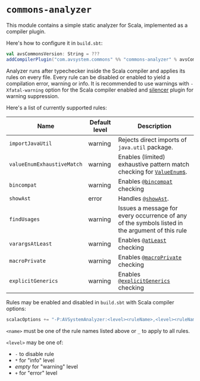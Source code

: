# `commons-analyzer`

This module contains a simple static analyzer for Scala, implemented as a compiler plugin.

Here's how to configure it in `build.sbt`:

```scala
val avsCommonsVersion: String = ???
addCompilerPlugin("com.avsystem.commons" %% "commons-analyzer" % avsCommonsVersion)
```

Analyzer runs after typechecker inside the Scala compiler and applies its rules on every file.
Every rule can be disabled or enabled to yield a compilation error, warning or info.
It is recommended to use warnings with `-Xfatal-warning` option for the Scala compiler enabled
and [silencer](https://github.com/ghik/silencer) plugin for warning suppression.

Here's a list of currently supported rules:

| Name | Default level | Description |
| --- | --- | --- |
| `importJavaUtil` | warning | Rejects direct imports of `java.util` package. |
| `valueEnumExhaustiveMatch` | warning | Enables (limited) exhaustive pattern match checking for [`ValueEnum`s](https://github.com/AVSystem/scala-commons/blob/1.34.x/commons-core/src/main/scala/com/avsystem/commons/misc/ValueEnum.scala). |
| `bincompat` | warning | Enables [`@bincompat`](https://github.com/AVSystem/scala-commons/blob/1.34.x/commons-annotations/src/main/scala/com/avsystem/commons/annotation/bincompat.scala) checking |
| `showAst` | error | Handles [`@showAst`](https://github.com/AVSystem/scala-commons/blob/1.34.x/commons-annotations/src/main/scala/com/avsystem/commons/annotation/showAst.scala). |
| `findUsages` | warning | Issues a message for every occurrence of any of the symbols listed in the argument of this rule |
| `varargsAtLeast` | warning | Enables [`@atLeast`](https://github.com/AVSystem/scala-commons/blob/1.34.x/commons-annotations/src/main/scala/com/avsystem/commons/annotation/atLeast.scala) checking |
| `macroPrivate` | warning | Enables [`@macroPrivate`](https://github.com/AVSystem/scala-commons/blob/1.34.x/commons-annotations/src/main/scala/com/avsystem/commons/annotation/macroPrivate.scala) checking |
| `explicitGenerics` | warning | Enables [`@explicitGenerics`](https://github.com/AVSystem/scala-commons/blob/1.34.x/commons-annotations/src/main/scala/com/avsystem/commons/annotation/explicitGenerics.scala) checking |

Rules may be enabled and disabled in `build.sbt` with Scala compiler options:

```scala
scalacOptions += "-P:AVSystemAnalyzer:<level><ruleName>,<level><ruleName>,..."
```
`<name>` must be one of the rule names listed above or `_` to apply to all rules.

`<level>` may be one of:
* `-` to disable rule
* `*` for "info" level
* _empty_ for "warning" level
* `+` for "error" level
